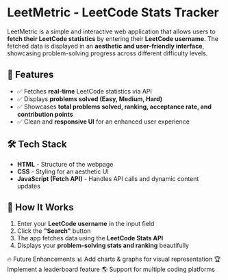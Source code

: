 # LeetMetric - LeetCode Stats Tracker  

LeetMetric is a simple and interactive web application that allows users to **fetch their LeetCode statistics** by entering their **LeetCode username**. The fetched data is displayed in an **aesthetic and user-friendly interface**, showcasing problem-solving progress across different difficulty levels.  

## 🚀 Features  
- ✅ Fetches **real-time** LeetCode statistics via API  
- ✅ Displays **problems solved (Easy, Medium, Hard)**  
- ✅ Showcases **total problems solved, ranking, acceptance rate, and contribution points**  
- ✅ Clean and **responsive UI** for an enhanced user experience  

## 🛠️ Tech Stack  
- **HTML** - Structure of the webpage  
- **CSS** - Styling for an aesthetic UI  
- **JavaScript (Fetch API)** - Handles API calls and dynamic content updates  

## 🎯 How It Works  
1. Enter your **LeetCode username** in the input field  
2. Click the **"Search"** button  
3. The app fetches data using the **LeetCode Stats API**  
4. Displays your **problem-solving stats and ranking** beautifully  


🔥 Future Enhancements
📊 Add charts & graphs for visual representation
🏆 Implement a leaderboard feature
🌎 Support for multiple coding platforms
